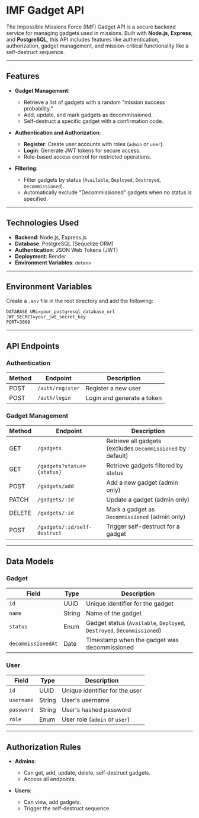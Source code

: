 # **IMF Gadget API**

The Impossible Missions Force (IMF) Gadget API is a secure backend service for managing gadgets used in missions. Built with **Node.js**, **Express**, and **PostgreSQL**, this API includes features like authentication, authorization, gadget management, and mission-critical functionality like a self-destruct sequence.

---

## **Features**

- **Gadget Management**:
  - Retrieve a list of gadgets with a random "mission success probability."
  - Add, update, and mark gadgets as decommissioned.
  - Self-destruct a specific gadget with a confirmation code.

- **Authentication and Authorization**:
  - **Register**: Create user accounts with roles (`admin` or `user`).
  - **Login**: Generate JWT tokens for secure access.
  - Role-based access control for restricted operations.

- **Filtering**:
  - Filter gadgets by status (`Available`, `Deployed`, `Destroyed`, `Decommissioned`).
  - Automatically exclude "Decommissioned" gadgets when no status is specified.

---

## **Technologies Used**

- **Backend**: Node.js, Express.js
- **Database**: PostgreSQL (Sequelize ORM)
- **Authentication**: JSON Web Tokens (JWT)
- **Deployment**: Render
- **Environment Variables**: `dotenv`

---

## **Environment Variables**
Create a `.env` file in the root directory and add the following:
```
DATABASE_URL=your_postgresql_database_url
JWT_SECRET=your_jwt_secret_key
PORT=3000
```
---

## **API Endpoints**

### **Authentication**
| Method | Endpoint        | Description               |
|--------|-----------------|---------------------------|
| POST   | `/auth/register` | Register a new user       |
| POST   | `/auth/login`    | Login and generate a token|

### **Gadget Management**
| Method | Endpoint                  | Description                                                      |
|--------|---------------------------|------------------------------------------------------------------|
| GET    | `/gadgets`                | Retrieve all gadgets (excludes `Decommissioned` by default)     |
| GET    | `/gadgets?status={status}`| Retrieve gadgets filtered by status                              |
| POST   | `/gadgets/add`                | Add a new gadget (admin only)                                    |
| PATCH  | `/gadgets/:id`            | Update a gadget (admin only)                                     |
| DELETE | `/gadgets/:id`            | Mark a gadget as `Decommissioned` (admin only)                  |
| POST   | `/gadgets/:id/self-destruct`| Trigger self-destruct for a gadget                              |

---

## **Data Models**

### **Gadget**
| Field           | Type           | Description                                         |
|------------------|----------------|-----------------------------------------------------|
| `id`            | UUID           | Unique identifier for the gadget                   |
| `name`          | String         | Name of the gadget                                 |
| `status`        | Enum           | Gadget status (`Available`, `Deployed`, `Destroyed`, `Decommissioned`) |
| `decommissionedAt` | Date         | Timestamp when the gadget was decommissioned       |

### **User**
| Field     | Type    | Description                               |
|-----------|---------|-------------------------------------------|
| `id`      | UUID    | Unique identifier for the user            |
| `username`| String  | User's username                           |
| `password`| String  | User's hashed password                    |
| `role`    | Enum    | User role (`admin` or `user`)             |

---

## **Authorization Rules**

- **Admins**:
  - Can get, add, update, delete, self-destruct gadgets.
  - Access all endpoints.

- **Users**:
  - Can view, add gadgets.
  - Trigger the self-destruct sequence.

